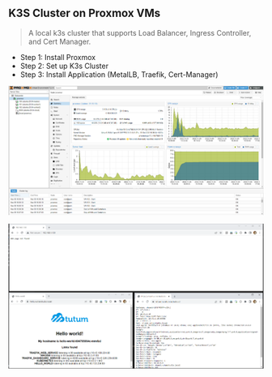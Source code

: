 ## K3S Cluster on Proxmox VMs

> A local k3s cluster that supports Load Balancer, Ingress Controller, and Cert Manager.

- Step 1: Install Proxmox
- Step 2: Set up K3s Cluster
- Step 3: Install Application (MetalLB, Traefik, Cert-Manager)

![](docs/overview.png)

![](docs/app.png)
